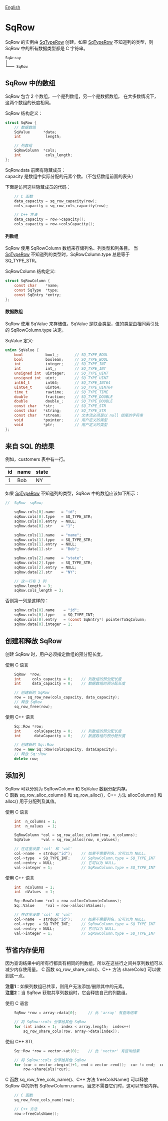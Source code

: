 [English](SqRow.md)

# SqRow

SqRow 的实例由 [SqTypeRow](SqTypeRow.cn.md) 创建。如果 [SqTypeRow](SqTypeRow.cn.md) 不知道列的类型，则 SqRow 中的所有数据类型都是 C 字符串。

	SqArray
	│
	└─── SqRow

## SqRow 中的数组

SqRow 包含 2 个数组。一个是列数组，另一个是数据数组。
在大多数情况下，这两个数组的长度相同。  
  
SqRow 结构定义：

```c
struct SqRow {
	// 数据数组
	SqValue      *data;
	int           length;

	// 列数组
	SqRowColumn  *cols;
	int           cols_length;
};
```

SqRow.data 前面有隐藏成员：  
capacity   是数组中实际分配的元素个数。（不包括数组前面的表头）  
  
下面是访问这些隐藏成员的代码：

```c++
	// C 函数
	data_capacity = sq_row_capacity(row);
	cols_capacity = sq_row_cols_capacity(row);

	// C++ 方法
	data_capacity = row->capacity();
	cols_capacity = row->colsCapacity();
```

#### 列数组

SqRow 使用 SqRowColumn 数组来存储列名、列类型和列条目。
当 [SqTypeRow](SqTypeRow.cn.md) 不知道列的类型时，SqRowColumn.type 总是等于 SQ_TYPE_STR。  
  
SqRowColumn 结构定义:

```c
struct SqRowColumn {
	const char    *name;
	const SqType  *type;
	const SqEntry *entry;
};
```

#### 数据数组

SqRow 使用 SqValue 来存储值。SqValue 是联合类型，值的类型由相同索引处的 SqRowColumn.type 决定。  
  
SqValue 定义:

```c
union SqValue {
	bool          bool_;       // SQ_TYPE_BOOL
	bool          boolean;     // SQ_TYPE_BOOL
	int           integer;     // SQ_TYPE_INT
	int           int_;        // SQ_TYPE_INT
	unsigned int  uinteger;    // SQ_TYPE_UINT
	unsigned int  uint;        // SQ_TYPE_UINT
	int64_t       int64;       // SQ_TYPE_INT64
	uint64_t      uint64;      // SQ_TYPE_UINT64
	time_t        rawtime;     // SQ_TYPE_TIME
	double        fraction;    // SQ_TYPE_DOUBLE
	double        double_;     // SQ_TYPE_DOUBLE
	const char   *str;         // SQ_TYPE_STR
	const char   *string;      // SQ_TYPE_STR
	const char   *stream;      // 文本流必须是以 null 结尾的字符串
	void         *pointer;     // 用户定义的类型
	void         *ptr;         // 用户定义的类型
};
```

## 来自 SQL 的结果

例如，customers 表中有一行。

|  id | name | state |
| --- | ---- | ----- |
|  1  | Bob  |  NY   |

如果 [SqTypeRow](SqTypeRow.cn.md) 不知道列的类型，SqRow 中的数组应该如下所示：

```c
//	SqRow  sqRow;

	sqRow.cols[0].name   = "id";
	sqRow.cols[0].type   = SQ_TYPE_STR;
	sqRow.cols[0].entry  = NULL;
	sqRow.data[0].str    = "1";

	sqRow.cols[1].name   = "name";
	sqRow.cols[1].type   = SQ_TYPE_STR;
	sqRow.cols[1].entry  = NULL;
	sqRow.data[1].str    = "Bob";

	sqRow.cols[2].name   = "state";
	sqRow.cols[2].type   = SQ_TYPE_STR;
	sqRow.cols[2].entry  = NULL;
	sqRow.data[2].str    = "NY";

	// 这一行有 3 列
	sqRow.length = 3;
	sqRow.cols_length = 3;
```

否则第一列是这样的：

```c
	sqRow.cols[0].name    = "id";
	sqRow.cols[0].type    = SQ_TYPE_INT;
	sqRow.cols[0].entry   = (const SqEntry*) pointerToSqColumn;
	sqRow.data[0].integer = 1;
```

## 创建和释放 SqRow

创建 SqRow 时，用户必须指定数组的预分配长度。  
  
使用 C 语言

```c
	SqRow  *row;
	int     cols_capacity = 0;    // 列数组的预分配长度
	int     data_capacity = 0;    // 数据数组的预分配长度

	// 创建新的 SqRow
	row = sq_row_new(cols_capacity, data_capacity);
	// 释放 SqRow
	sq_row_free(row);
```

使用 C++ 语言

```c++
	Sq::Row *row;
	int      colsCapacity = 0;    // 列数组的预分配长度
	int      dataCapacity = 0;    // 数据数组的预分配长度

	// 创建新的 Sq::Row
	row = new Sq::Row(colsCapacity, dataCapacity);
	// 释放 Sq::Row
	delete row;
```

## 添加列

SqRow 可以分别为 SqRowColumn 和 SqValue 数组分配内存。  
C 函数 sq_row_alloc_column() 和 sq_row_alloc()，C++ 方法 allocColumn() 和 alloc() 用于分配列及其值。  
  
使用 C 语言

```c
	int  n_columns = 1;
	int  n_values  = 1;

	SqRowColumn *col = sq_row_alloc_column(row, n_columns);
	SqValue     *val = sq_row_alloc(row, n_values);

	// 在这里设置 'col' 和 'val'
	col->name  = strdup("id");    // 如果不需要列名，它可以为 NULL。
	col->type  = SQ_TYPE_INT;     // SqRowColumn.type = SQ_TYPE_INT
	col->entry = NULL;            // 它可以为 NULL。
	val->integer = 1;             // SqRowColumn.type = SQ_TYPE_INT
```

使用 C++ 语言

```c++
	int  nColumns = 1;
	int  nValues  = 1;

	Sq::RowColumn *col = row->allocColumn(nColumns);
	Sq::Value     *val = row->alloc(nValues);

	// 在这里设置 'col' 和 'val'
	col->name  = strdup("id");    // 如果不需要列名，它可以为 NULL。
	col->type  = SQ_TYPE_INT;     // SqRowColumn.type = SQ_TYPE_INT
	col->entry = NULL;            // 它可以为 NULL。
	val->integer = 1;             // SqRowColumn.type = SQ_TYPE_INT
```

## 节省内存使用

因为查询结果中的所有行都具有相同的列数组，所以在这些行之间共享列数组可以减少内存使用量。
C 函数 sq_row_share_cols()、C++ 方法 shareCols() 可以做到这一点。  
  
**注意1**：如果列数组已共享，则用户无法添加/删除其中的元素。  
**注意2**：当 SqRow 获取共享列数组时，它会释放自己的列数组。  
  
使用 C 语言

```c
	SqRow *row = array->data[0];     // 此 'array' 有查询结果

	// 将 SqRow::cols 分享给其他 SqRow
	for (int index = 1;  index < array.length;  index++)
		sq_row_share_cols(row, array->data[index]);
```

使用 C++ STL

```c++
	Sq::Row *row = vector->at(0);    // 此 'vector' 有查询结果

	// 将 SqRow::cols 分享给其他 SqRow
	for (cur = vector->begin()+1, end = vector->end();  cur != end;  cur++)
		row->shareCols(*cur);
```

C 函数 sq_row_free_cols_name()、C++ 方法 freeColsName() 可以释放 SqRow 中的所有 SqRowColumn.name。当您不需要它们时，这可以节省内存。

```c++
	// C 函数
	sq_row_free_cols_name(row);

	// C++ 方法
	row->freeColsName();
```
